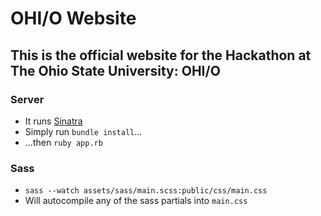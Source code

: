 # OHI/O Website
## This is the official website for the Hackathon at The Ohio State University: OHI/O

### Server

* It runs [Sinatra](http://www.sinatrarb.com/)
* Simply run `bundle install`...
* ...then `ruby app.rb`

### Sass

* `sass --watch assets/sass/main.scss:public/css/main.css`
* Will autocompile any of the sass partials into `main.css`


